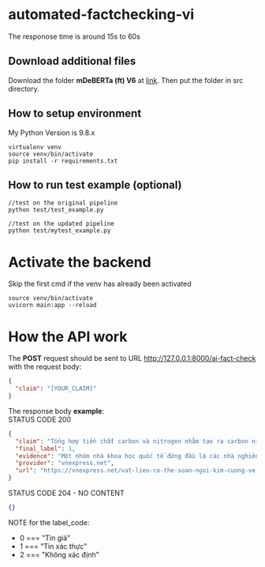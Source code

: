 # automated-factchecking-vi
The responose time is around 15s to 60s

## Download additional files
Download the folder **mDeBERTa (ft) V6** at [link](https://drive.google.com/drive/folders/1B38WK4zcuI-i78pWXsuURbUYi0EDyDYe?usp=sharing). Then put the folder in src directory.

## How to setup environment
My Python Version is 9.8.x
```
virtualenv venv
source venv/bin/activate
pip install -r requirements.txt
```
## How to run test example (optional)

```
//test on the original pipeline
python test/test_example.py

//test on the updated pipeline
python test/mytest_example.py
```

# Activate the backend
Skip the first cmd if the venv has already been activated
```
source venv/bin/activate
uvicorn main:app --reload 
```

# How the API work
The **POST** request should be sent to URL http://127.0.0.1:8000/ai-fact-check with the request body: 
```json
{
  "claim": "[YOUR_CLAIM]"
}
```

The response body **example**: \
STATUS CODE 200
```json
{
  "claim": "Tổng hợp tiền chất carbon và nitrogen nhằm tạo ra carbon nitride, hợp chất cứng hơn cubic boron nitride, hiện nay là vật liệu cứng thứ hai trên thế giới chỉ sau kim cương.",
  "final_label": 1,
  "evidence": "Một nhóm nhà khoa học quốc tế đứng đầu là các nhà nghiên cứu ở Trung tâm khoa học điều kiện cực hạn tại Đại học Edinburgh tạo ra đột phá mới khi tổng hợp tiền chất carbon và nitrogen nhằm tạo ra carbon nitride, hợp chất cứng hơn cubic boron nitride, hiện nay là vật liệu cứng thứ hai trên thế giới chỉ sau kim cương.\nKết quả phân tích hé lộ ba hợp chất carbon nitride tổng hợp có cấu trúc cần thiết đối với vật liệu siêu cứng.\nNgoài độ cứng, những hợp chất carbon nitride gần như không thể phá hủy này cũng có khả năng phát quang, áp điện và mật độ năng lượng cao, có thể lưu trữ lượng lớn năng lượng trong khối lượng nhỏ.\nDù giới khoa học nhận thấy tiềm năng của carbon nitride từ thập niên 1980, bao gồm khả năng chịu nhiệt cao, việc tạo ra chúng là một câu chuyện khác.\nNhóm nghiên cứu bao gồm nhiều chuyên gia vật liệu từ Đại học Bayreuth, Đức, và Đại học Linköping, Thụy Điển, đạt được thành tựu khi để các dạng khác nhau của tiền chất carbon nitrogen chịu áp suất 70 - 135 gigapascal (gấp khoảng một triệu lần áp suất khí quyển), đồng thời nung nóng chúng tới hơn 1.500 độ C. Sau đó, họ kiểm tra sắp xếp nguyên tử thông qua chùm tia X ở Cơ sở nghiên cứu Synchrotron châu Âu tại Pháp, Deutsches Elektronen - Synchrotron tại Đức và Advanced Photon Source tại Mỹ.",
  "provider": "vnexpress.net",
  "url": "https://vnexpress.net/vat-lieu-co-the-soan-ngoi-kim-cuong-ve-do-cung-4688566.html"
}
```
STATUS CODE 204 - NO CONTENT
```json
{}
```
NOTE for the label_code:
+ 0 === "Tin giả"
+ 1 === "Tin xác thực"
+ 2 === "Không xác định"